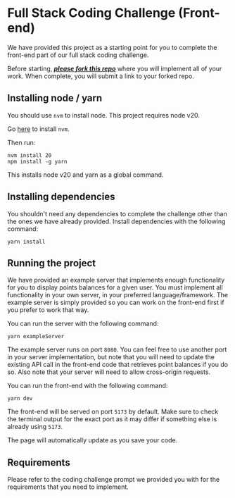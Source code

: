 # Full Stack Coding Challenge (Front-end)

We have provided this project as a starting point for you to complete the front-end part of our full stack coding challenge.

Before starting, _**<ins>please fork this repo</ins>**_ where you will implement all of your work. When complete, you will submit a link to your forked repo.

## Installing node / yarn

You should use `nvm` to install node. This project requires node v20.

Go [here](https://github.com/nvm-sh/nvm/blob/master/README.md#installing-and-updating) to install `nvm`.

Then run:

```
nvm install 20
npm install -g yarn
```

This installs node v20 and yarn as a global command.

## Installing dependencies

You shouldn't need any dependencies to complete the challenge other than the ones we have already provided. Install dependencies with the following command:

```
yarn install
```

## Running the project

We have provided an example server that implements enough functionality for you to display points balances for a given user. You must implement all functionality in your own server, in your preferred language/framework. The example server is simply provided so you can work on the front-end first if you prefer to work that way.

You can run the server with the following command:

```
yarn exampleServer
```

The example server runs on port `8080`. You can feel free to use another port in your server implementation, but note that you will need to update the existing API call in the front-end code that retrieves point balances if you do so. Also note that your server will need to allow cross-origin requests.

You can run the front-end with the following command:

```
yarn dev
```

The front-end will be served on port `5173` by default. Make sure to check the terminal output for the exact port as it may differ if something else is already using `5173`.

The page will automatically update as you save your code.

## Requirements

Please refer to the coding challenge prompt we provided you with for the requirements that you need to implement.
